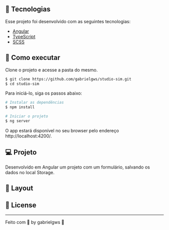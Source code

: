 ## 🧪 Tecnologias

Esse projeto foi desenvolvido com as seguintes tecnologias:

- [Angular](https://angular.io/)
- [TypeScript](https://www.typescriptlang.org/)
- [SCSS](https://sass-lang.com/)

## 🚀 Como executar

Clone o projeto e acesse a pasta do mesmo.

```bash
$ git clone https://github.com/gabrielgws/studio-sim.git
$ cd studio-sim
```

Para iniciá-lo, siga os passos abaixo:
```bash
# Instalar as dependências
$ npm install

# Iniciar o projeto
$ ng server
```
O app estará disponível no seu browser pelo endereço http://localhost:4200/.

## 💻 Projeto

Desenvolvido em Angular um projeto com um formulário, salvando os dados no local Storage.

## 🔖 Layout



## 📝 License

---

Feito com 💜 by gabrielgws :rocket:	
